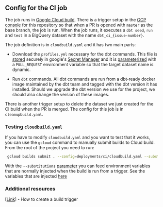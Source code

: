 ## Config for the CI job

The job runs in [Google Cloud build](https://cloud.google.com/build). There is a trigger setup 
in the [GCP console](https://console.cloud.google.com/cloud-build/triggers?project=data-genially)
for this repository so that when a PR is opened with `master` as the base branch, the job is run.
When the job runs, it executes a `dbt seed`, `run` and `test` in a BigQuery dataset with the name
`dbt_ci_{issue-number}`.

The job definition is in `cloudbuild.yaml` and it has two main parts:

- Download the `profiles.yml` necessary for the dbt commands. This file is
  [stored](https://console.cloud.google.com/security/secret-manager?project=data-genially) securely
  in google's [Secret Manager](https://cloud.google.com/secret-manager) and it is
  [parameterized](https://docs.getdbt.com/reference/dbt-jinja-functions/env_var) with a `PULL_REQUEST`
  environment variable so that the target dataset name is dynamic.

- Run `dbt` commands. All dbt commands are run from a dbt-ready docker image maintained by the dbt team and 
  tagged with the dbt version it has installed. Should we upgrade the dbt version we use for the project, we
  should also change the version of these images.

There is another trigger setup to delete the dataset we just created for the CI build when the PR is
merged. The config for this job is in `cleanupbuild.yaml`.

### Testing `cloudbuild.yaml`

If you have to modify `cloudbuild.yaml` and you want to test that it works, you can use the `gcloud`
command to manually submit builds to Cloud build. From the root of the project you need to run:

```bash
 gcloud builds submit . --config=deployments/ci/cloudbuild.yaml --substitutions=_PR_NUMBER=1234
```

With the `--substitutions` [parameter](https://cloud.google.com/sdk/gcloud/reference/builds/submit)
you can feed environment variables that are normally injected when the build is run from a trigger.
See the variables that are injected [here](https://cloud.google.com/build/docs/configuring-builds/substitute-variable-values)


### Additional resources

[[Link](https://cloud.google.com/build/docs/automating-builds/create-manage-triggers)] - How to create a build trigger

